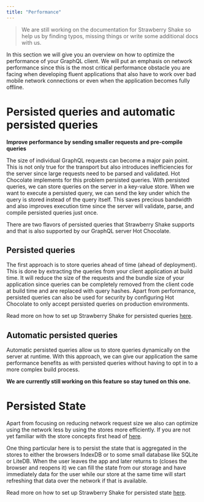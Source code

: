 ```yaml
---
title: "Performance"
---
```


> We are still working on the documentation for Strawberry Shake so help us by finding typos, missing things or write some additional docs with us.

In this section we will give you an overview on how to optimize the performance of your GraphQL client. We will put an emphasis on network performance since this is the most critical performance obstacle you are facing when developing fluent applications that also have to work over bad mobile network connections or even when the application becomes fully offline.

# Persisted queries and automatic persisted queries

**Improve performance by sending smaller requests and pre-compile queries**

The size of individual GraphQL requests can become a major pain point. This is not only true for the transport but also introduces inefficiencies for the server since large requests need to be parsed and validated. Hot Chocolate implements for this problem persisted queries. With persisted queries, we can store queries on the server in a key-value store. When we want to execute a persisted query, we can send the key under which the query is stored instead of the query itself. This saves precious bandwidth and also improves execution time since the server will validate, parse, and compile persisted queries just once.

There are two flavors of persisted queries that Strawberry Shake supports and that is also supported by our GraphQL server Hot Chocolate.

## Persisted queries

The first approach is to store queries ahead of time (ahead of deployment).
This is done by extracting the queries from your client application at build time. It will reduce the size of the requests and the bundle size of your application since queries can be completely removed from the client code at build time and are replaced with query hashes. Apart from performance, persisted queries can also be used for security by configuring Hot Chocolate to only accept persisted queries on production environments.

Read more on how to set up Strawberry Shake for persisted queries [here](persisted-queries).

## Automatic persisted queries

Automatic persisted queries allow us to store queries dynamically on the server at runtime. With this approach, we can give our application the same performance benefits as with persisted queries without having to opt in to a more complex build process.

**We are currently still working on this feature so stay tuned on this one.**

# Persisted State

Apart from focusing on reducing network request size we also can optimize using the network less by using the stores more efficiently. If you are not yet familiar with the store concepts first head of [here](../caching).

One thing particular here is to persist the state that is aggregated in the stores to either the browsers IndexDB or to some small database like SQLite or LiteDB. When the user leaves the app and later returns to (closes the browser and reopens it) we can fill the state from our storage and have immediately data for the user while our store at the same time will start refreshing that data over the network if that is available.

Read more on how to set up Strawberry Shake for persisted state [here](persisted-state).

